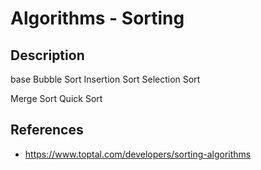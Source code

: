 # Algorithms - Sorting

## Description

base
Bubble Sort 
Insertion Sort
Selection Sort


Merge Sort
Quick Sort

## References
- https://www.toptal.com/developers/sorting-algorithms
